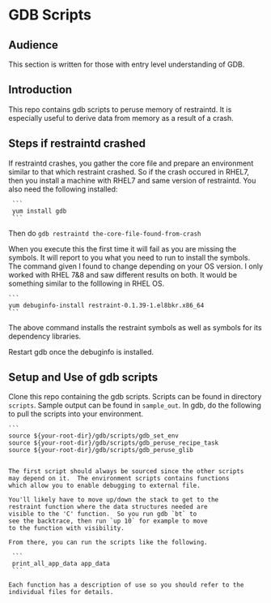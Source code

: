 # GDB Scripts

## Audience

   This section is written for those with entry level understanding of GDB.

## Introduction

   This repo contains gdb scripts to peruse memory of restraintd.  It is
   especially useful to derive data from memory as a result of a crash.

## Steps if restraintd crashed

   If restraintd crashes, you gather the core file and prepare an
   environment similar to that which restraint crashed. So if the crash
   occured in RHEL7, then you install a machine with RHEL7 and same
   version of restraintd. You also need the following installed:

     ```
     yum install gdb
     ```

  Then do
    ```gdb restraintd the-core-file-found-from-crash
    ```

   When you execute this the first time it will fail as you are missing
   the symbols.  It will report to you what you need to run to install
   the symbols.  The command given I found to change depending on
   your OS version.  I only worked with RHEL 7&8 and saw different
   results on both.  It would be something similar to the folllowing
   in RHEL OS.

    ```
    yum debuginfo-install restraint-0.1.39-1.el8bkr.x86_64
    ```

   The above command installs the restraint symbols as well as
   symbols for its dependency libraries.

   Restart gdb once the debuginfo is installed.

## Setup and Use of gdb scripts

   Clone this repo containing the gdb scripts.  Scripts can be found
   in directory `scripts`.  Sample output can be found in  `sample_out`.
   In gdb, do the following to pull the scripts into your environment.

    ```
    source ${your-root-dir}/gdb/scripts/gdb_set_env
    source ${your-root-dir}/gdb/scripts/gdb_peruse_recipe_task
    source ${your-root-dir}/gdb/scripts/gdb_peruse_glib
   ```

   The first script should always be sourced since the other scripts
   may depend on it.  The environment scripts contains functions
   which allow you to enable debugging to external file.

   You'll likely have to move up/down the stack to get to the
   restraint function where the data structures needed are
   visible to the 'C' function.  So you run gdb `bt` to
   see the backtrace, then run `up 10` for example to move
   to the function with visibility.

   From there, you can run the scripts like the following.

    ```
    print_all_app_data app_data
    ```

   Each function has a description of use so you should refer to the
   individual files for details.
